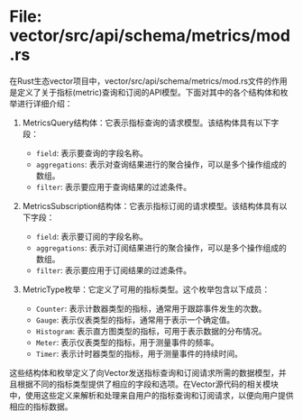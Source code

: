 # File: vector/src/api/schema/metrics/mod.rs

在Rust生态vector项目中，vector/src/api/schema/metrics/mod.rs文件的作用是定义了关于指标(metric)查询和订阅的API模型。下面对其中的各个结构体和枚举进行详细介绍：

1. MetricsQuery结构体：它表示指标查询的请求模型。该结构体具有以下字段：
   - `field`: 表示要查询的字段名称。
   - `aggregations`: 表示对查询结果进行的聚合操作，可以是多个操作组成的数组。
   - `filter`: 表示要应用于查询结果的过滤条件。

2. MetricsSubscription结构体：它表示指标订阅的请求模型。该结构体具有以下字段：
   - `field`: 表示要订阅的字段名称。
   - `aggregations`: 表示对订阅结果进行的聚合操作，可以是多个操作组成的数组。
   - `filter`: 表示要应用于订阅结果的过滤条件。

3. MetricType枚举：它定义了可用的指标类型。这个枚举包含以下成员：
   - `Counter`: 表示计数器类型的指标，通常用于跟踪事件发生的次数。
   - `Gauge`: 表示仪表类型的指标，通常用于表示一个确定值。
   - `Histogram`: 表示直方图类型的指标，可用于表示数据的分布情况。
   - `Meter`: 表示仪表类型的指标，用于测量事件的频率。
   - `Timer`: 表示计时器类型的指标，用于测量事件的持续时间。

这些结构体和枚举定义了向Vector发送指标查询和订阅请求所需的数据模型，并且根据不同的指标类型提供了相应的字段和选项。在Vector源代码的相关模块中，使用这些定义来解析和处理来自用户的指标查询和订阅请求，以便向用户提供相应的指标数据。

